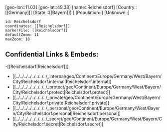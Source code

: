 ﻿---
location: [49.38,11.03]
mapzoom: [7,12] 
mapmarker: city 
type: City
tags:
- geo/City


SpocWebEntityId: 33681
isDeleted: false
confidential: public

---
[geo-lon::11.03]
[geo-lat::49.38]
[name::Reichelsdorf]
[Country::[[Germany]]]
[State ::[[Bayern]]] ]
[Population::]
[Unknown::]


```leaflet
id: Reichelsdorf
coordinates: [[Reichelsdorf]]
markerFile: [[Reichelsdorf]]
defaultZoom: 11 
maxZoom: 18
```


## Confidential Links & Embeds: 
-[[Reichelsdorf|Reichelsdorf]]] 
- [[../../../../../../../../_internal/geo/Continent/Europe/Germany/West/Bayern/City/Reichelsdorf.internal|Reichelsdorf.internal]] 
- [[../../../../../../../../_protect/geo/Continent/Europe/Germany/West/Bayern/City/Reichelsdorf.protect|Reichelsdorf.protect]] 
- [[../../../../../../../../_private/geo/Continent/Europe/Germany/West/Bayern/City/Reichelsdorf.private|Reichelsdorf.private]] 
- [[../../../../../../../../_personal/geo/Continent/Europe/Germany/West/Bayern/City/Reichelsdorf.personal|Reichelsdorf.personal]] 
- [[../../../../../../../../_secret/geo/Continent/Europe/Germany/West/Bayern/City/Reichelsdorf.secret|Reichelsdorf.secret]] 

